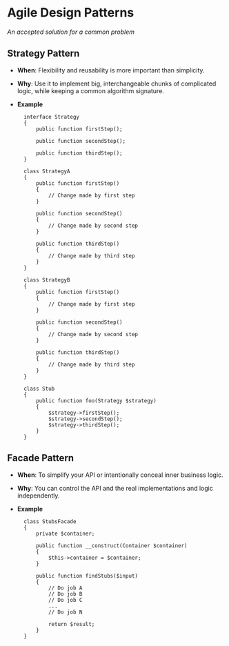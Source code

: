 # Agile Design Patterns
_An accepted solution for a common problem_
		
## Strategy Pattern
- **When**: Flexibility and reusability is more important than simplicity.
- **Why**: Use it to implement big, interchangeable chunks of complicated logic, while keeping a common algorithm signature.
- **Example**

		interface Strategy
		{
			public function firstStep();
			
			public function secondStep();
			
			public function thirdStep();
		}
		
		class StrategyA
		{
			public function firstStep()
			{
				// Change made by first step
			}
			
			public function secondStep()
			{
				// Change made by second step
			}
			
			public function thirdStep()
			{
				// Change made by third step
			}
		}
		
		class StrategyB
		{
			public function firstStep()
			{
				// Change made by first step
			}
			
			public function secondStep()
			{
				// Change made by second step
			}
			
			public function thirdStep()
			{
				// Change made by third step
			}
		}
		
		class Stub
		{
			public function foo(Strategy $strategy)
			{
				$strategy->firstStep();
				$strategy->secondStep();
				$strategy->thirdStep();
			}
		}
		
## Facade Pattern
- **When**: To simplify your API or intentionally conceal inner business logic.
- **Why**: You can control the API and the real implementations and logic independently.
- **Example**
	
		class StubsFacade
		{
			private $container;
			
			public function __construct(Container $container)
			{
				$this->container = $container;
			}
			
			public function findStubs($input)
			{
				// Do job A
				// Do job B
				// Do job C
				...
				// Do job N
				
				return $result;
			}
		}
		
		

		
		